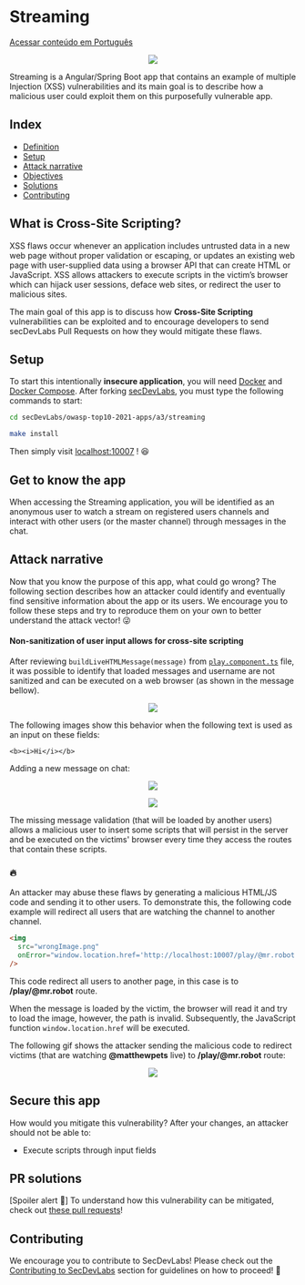 # Streaming

[Acessar conteúdo em Português](README_PT_BR.md)

<p align="center">
    <img src="images/banner.png"/>
</p>

Streaming is a Angular/Spring Boot app that contains an example of multiple Injection (XSS) vulnerabilities and its main goal is to describe how a malicious user could exploit them on this purposefully vulnerable app.

## Index

- [Definition](#what-is-cross-site-scripting)
- [Setup](#setup)
- [Attack narrative](#attack-narrative)
- [Objectives](#secure-this-app)
- [Solutions](#pr-solutions)
- [Contributing](#contributing)

## What is Cross-Site Scripting?

XSS flaws occur whenever an application includes untrusted data in a new web page without proper validation or escaping, or updates an existing web page with user-supplied data using a browser API that can create HTML or JavaScript. XSS allows attackers to execute scripts in the victim’s browser which can hijack user sessions, deface web sites, or redirect the user to malicious sites.

The main goal of this app is to discuss how **Cross-Site Scripting** vulnerabilities can be exploited and to encourage developers to send secDevLabs Pull Requests on how they would mitigate these flaws.

## Setup

To start this intentionally **insecure application**, you will need [Docker][docker install] and [Docker Compose][docker compose install]. After forking [secDevLabs](https://github.com/globocom/secDevLabs), you must type the following commands to start:

```sh
cd secDevLabs/owasp-top10-2021-apps/a3/streaming
```

```sh
make install
```

Then simply visit [localhost:10007][app] ! 😆

## Get to know the app

When accessing the Streaming application, you will be identified as an anonymous user to watch a stream on registered users channels and interact with other users (or the master channel) through messages in the chat.

## Attack narrative

Now that you know the purpose of this app, what could go wrong? The following section describes how an attacker could identify and eventually find sensitive information about the app or its users. We encourage you to follow these steps and try to reproduce them on your own to better understand the attack vector! 😜

#### Non-sanitization of user input allows for cross-site scripting

After reviewing `buildLiveHTMLMessage(message)` from [`play.component.ts`](<(https://github.com/globocom/secDevLabs/blob/master/owasp-top10-2021-apps/a3/streaming/app/frontend/src/app/lives/play/play.component.ts#)>) file, it was possible to identify that loaded messages and username are not sanitized and can be executed on a web browser (as shown in the message bellow).

<p align="center">
    <img src="images/vulnerable-function.png"/>
</p>

The following images show this behavior when the following text is used as an input on these fields:

```
<b><i>Hi</i></b>
```

Adding a new message on chat:

   <p align="center">
     <img src="images/attack-1.png"/>
   </p>

   <p align="center">
     <img src="images/attack-2.png"/>
   </p>

The missing message validation (that will be loaded by another users) allows a malicious user to insert some scripts that will persist in the server and be executed on the victims' browser every time they access the routes that contain these scripts.

### 🔥

An attacker may abuse these flaws by generating a malicious HTML/JS code and sending it to other users. To demonstrate this, the following code example will redirect all users that are watching the channel to another channel.

```html
<img
  src="wrongImage.png"
  onError="window.location.href='http://localhost:10007/play/@mr.robot'"
/>
```

This code redirect all users to another page, in this case is to **/play/@mr.robot** route.

When the message is loaded by the victim, the browser will read it and try to load the image, however, the path is invalid. Subsequently, the JavaScript function `window.location.href` will be executed.

The following gif shows the attacker sending the malicious code to redirect victims (that are watching **@matthewpets** live) to **/play/@mr.robot** route:

<p align="center">
  <img src="images/attack-3.gif"/>
</p>

## Secure this app

How would you mitigate this vulnerability? After your changes, an attacker should not be able to:

- Execute scripts through input fields

## PR solutions

[Spoiler alert 🚨] To understand how this vulnerability can be mitigated, check out [these pull requests](https://github.com/globocom/secDevLabs/pulls?q=is%3Apr+label%3A%22mitigation+solution+%F0%9F%94%92%22+label%3A%22Streaming%22)!

## Contributing

We encourage you to contribute to SecDevLabs! Please check out the [Contributing to SecDevLabs](../../../docs/CONTRIBUTING.md) section for guidelines on how to proceed! 🎉

[docker install]: https://docs.docker.com/install/
[docker compose install]: https://docs.docker.com/compose/install/
[app]: http://localhost:10007
